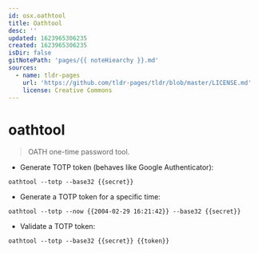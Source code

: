 ```yaml
---
id: osx.oathtool
title: Oathtool
desc: ''
updated: 1623965306235
created: 1623965306235
isDir: false
gitNotePath: 'pages/{{ noteHiearchy }}.md'
sources:
  - name: tldr-pages
    url: 'https://github.com/tldr-pages/tldr/blob/master/LICENSE.md'
    license: Creative Commons
---
```

# oathtool

> OATH one-time password tool.

- Generate TOTP token (behaves like Google Authenticator):

`oathtool --totp --base32 {{secret}}`

- Generate a TOTP token for a specific time:

`oathtool --totp --now {{2004-02-29 16:21:42}} --base32 {{secret}}`

- Validate a TOTP token:

`oathtool --totp --base32 {{secret}} {{token}}`

